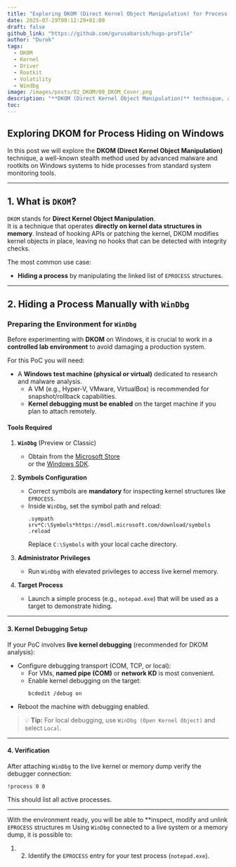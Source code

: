 ```yaml
---
title: "Exploring DKOM (Direct Kernel Object Manipulation) for Process Hiding on Windows"
date: 2025-07-29T00:12:29+01:00
draft: false
github_link: "https://github.com/gurusabarish/hugo-profile"
author: "Durok"
tags:
  - DKOM
  - Kernel
  - Driver
  - Rootkit
  - Volatility
  - Windbg
image: /images/posts/02_DKOM/00_DKOM_Cover.png
description: "**DKOM (Direct Kernel Object Manipulation)** technique, a well-known stealth method used by advanced malware and rootkits on Windows systems to hide processes from standard system monitoring tools."
toc: 
---
```


## Exploring DKOM for Process Hiding on Windows

In this post we will explore the **DKOM (Direct Kernel Object Manipulation)** technique, a well-known stealth method used by advanced malware and rootkits on Windows systems to hide processes from standard system monitoring tools.

---

## 1. What is `DKOM`?

`DKOM` stands for **Direct Kernel Object Manipulation**.  
It is a technique that operates **directly on kernel data structures in memory**. Instead of hooking APIs or patching the kernel, DKOM modifies kernel objects in place, leaving no hooks that can be detected with integrity checks.

The most common use case:  
- **Hiding a process** by manipulating the linked list of `EPROCESS` structures.

---

## 2. Hiding a Process Manually with `WinDbg`

### Preparing the Environment for `WinDbg`

Before experimenting with **DKOM** on Windows, it is crucial to work in a **controlled lab environment** to avoid damaging a production system.  

For this PoC you will need:

- A **Windows test machine (physical or virtual)** dedicated to research and malware analysis.
  - A VM (e.g., Hyper-V, VMware, VirtualBox) is recommended for snapshot/rollback capabilities.
  - **Kernel debugging must be enabled** on the target machine if you plan to attach remotely.

#### Tools Required

1. **`WinDbg`** (Preview or Classic)
   - Obtain from the [Microsoft Store](https://apps.microsoft.com/store/detail/windbg-preview/9PGJGD53TN86)  
     or the [Windows SDK](https://developer.microsoft.com/windows/downloads/windows-sdk/).

2. **Symbols Configuration**
   - Correct symbols are **mandatory** for inspecting kernel structures like `EPROCESS`.
   - Inside `WinDbg`, set the symbol path and reload:
     ```
     .sympath srv*C:\Symbols*https://msdl.microsoft.com/download/symbols
     .reload
     ```
     Replace `C:\Symbols` with your local cache directory.

3. **Administrator Privileges**
   - Run `WinDbg` with elevated privileges to access live kernel memory.

4. **Target Process**
   - Launch a simple process (e.g., `notepad.exe`) that will be used as a target to demonstrate hiding.

---

#### 3. Kernel Debugging Setup

If your PoC involves **live kernel debugging** (recommended for DKOM analysis):

- Configure debugging transport (COM, TCP, or local):
  - For VMs, **named pipe (COM)** or **network KD** is most convenient.
  - Enable kernel debugging on the target:
    ```
    bcdedit /debug on
    ```
- Reboot the machine with debugging enabled.

> 💡 **Tip:** 
>     For local debugging, use `WinDbg (Open Kernel Object)` and select `Local`.

---

#### 4. Verification

After attaching `WinDbg` to the live kernel or memory dump verify the debugger connection:

```
!process 0 0
```

This should list all active processes.


---

With the environment ready, you will be able to **inspect, modify and unlink `EPROCESS` structures m
Using `WinDbg` connected to a live system or a memory dump, it is possible to:

1. 2. Identify the `EPROCESS` entry for your test process (`notepad.exe`).
